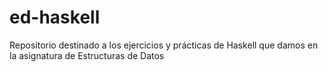 # ed-haskell
Repositorio destinado a los ejercicios y prácticas de Haskell que damos en la asignatura de Estructuras de Datos
